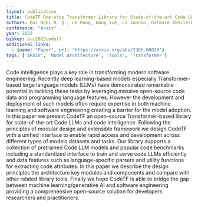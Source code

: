 ```yaml
---
layout: publication
title: CodeTF One-stop Transformer Library for State-of-the-art Code LLM
authors: Bui Nghi D. Q., Le Hung, Wang Yue, Li Junnan, Gotmare Akhilesh Deepak, Hoi Steven C. H.
conference: "Arxiv"
year: 2023
bibkey: bui2023codetf
additional_links:
  - {name: "Paper", url: "https://arxiv.org/abs/2306.00029"}
tags: ['ARXIV', 'Model Architecture', 'Tools', 'Transformer']
---
```

Code intelligence plays a key role in transforming modern software engineering. Recently deep learning-based models especially Transformer-based large language models (LLMs) have demonstrated remarkable potential in tackling these tasks by leveraging massive open-source code data and programming language features. However the development and deployment of such models often require expertise in both machine learning and software engineering creating a barrier for the model adoption. In this paper we present CodeTF an open-source Transformer-based library for state-of-the-art Code LLMs and code intelligence. Following the principles of modular design and extensible framework we design CodeTF with a unified interface to enable rapid access and development across different types of models datasets and tasks. Our library supports a collection of pretrained Code LLM models and popular code benchmarks including a standardized interface to train and serve code LLMs efficiently and data features such as language-specific parsers and utility functions for extracting code attributes. In this paper we describe the design principles the architecture key modules and components and compare with other related library tools. Finally we hope CodeTF is able to bridge the gap between machine learning/generative AI and software engineering providing a comprehensive open-source solution for developers researchers and practitioners.
